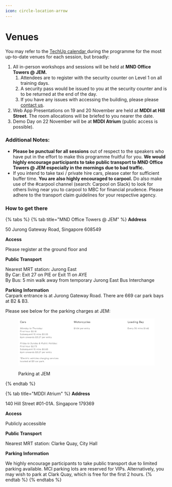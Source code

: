 ```yaml
---
icon: circle-location-arrow
---
```


# Venues

You may refer to the [TechUp calendar ](tech-up-calendar.md)during the programme for the most up-to-date venues for each session, but broadly:

1. All in-person workshops and sessions will be held at **MND Office Towers @ JEM.**
   1. Attendees are to register with the security counter on Level 1 on all training days.
   2. A security pass would be issued to you at the security counter and is to be returned at the end of the day.
   3. If you have any issues with accessing the building, please please [contact us](contact-persons.md).
2. Web App Presentations on 19 and 20 November are held at **MDDI at Hill Street**. The room allocations will be briefed to you nearer the date.
3. Demo Day on 22 November will be at **MDDI Atrium** (public access is possible).

### Additional Notes: <a href="#additional-notes" id="additional-notes"></a>

* **Please be punctual for all sessions** out of respect to the speakers who have put in the effort to make this programme fruitful for you. **We would highly encourage participants to take public transport to MND Office Towers @ JEM especially in the mornings due to bad traffic.**
* If you intend to take taxi / private hire cars, please cater for sufficient buffer time. **You are also highly encouraged to carpool.** Do also make use of the #carpool channel (search: Carpool on Slack) to look for others living near you to carpool to MBC for financial prudence. Please adhere to the transport claim guidelines for your respective agency.

### How to get there

{% tabs %}
{% tab title="MND Office Towers @ JEM" %}
**Address**

50 Jurong Gateway Road, Singapore 608549

**Access**

Please register at the ground floor and&#x20;

**Public Transport**

Nearest MRT station: Jurong East\
By Car: Exit 27 on PIE or Exit 11 on AYE\
By Bus: 5 min walk away from temporary Jurong East Bus Interchange

**Parking Information**\
Carpark entrance is at Jurong Gateway Road. There are 669 car park bays at B2 & B3.

Please see below for the parking charges at JEM:

<figure><img src="../.gitbook/assets/image (2) (1).png" alt=""><figcaption><p>Parking at JEM</p></figcaption></figure>
{% endtab %}

{% tab title="MDDI Atrium" %}
**Address**

140 Hill Street #01-01A. Singapore 179369

**Access**

Publicly accessible

**Public Transport**

Nearest MRT station: Clarke Quay, City Hall

**Parking Information**

We highly encourage participants to take public transport due to limited parking available. MCI parking lots are reserved for VIPs. Alternatively, you may wish to park at Clark Quay, which is free for the first 2 hours.
{% endtab %}
{% endtabs %}

